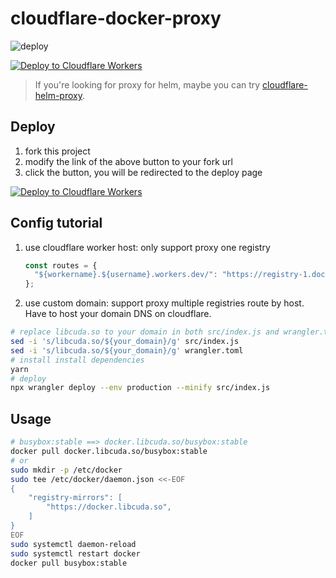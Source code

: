# cloudflare-docker-proxy

![deploy](https://github.com/ciiiii/cloudflare-docker-proxy/actions/workflows/deploy.yaml/badge.svg)

[![Deploy to Cloudflare Workers](https://deploy.workers.cloudflare.com/button)](https://deploy.workers.cloudflare.com/?url=https://github.com/ciiiii/cloudflare-docker-proxy)

> If you're looking for proxy for helm, maybe you can try [cloudflare-helm-proxy](https://github.com/ciiiii/cloudflare-helm-proxy).

## Deploy

1. fork this project
2. modify the link of the above button to your fork url
3. click the button, you will be redirected to the deploy page

[![Deploy to Cloudflare Workers](https://deploy.workers.cloudflare.com/button)](https://deploy.workers.cloudflare.com/?url=https://github.com/ciiiii/cloudflare-docker-proxy)

## Config tutorial

1. use cloudflare worker host: only support proxy one registry
   ```javascript
   const routes = {
     "${workername}.${username}.workers.dev/": "https://registry-1.docker.io",
   };
   ```
2. use custom domain: support proxy multiple registries route by host. Have to host your domain DNS on cloudflare.

  ```bash
  # replace libcuda.so to your domain in both src/index.js and wrangler.toml
  sed -i 's/libcuda.so/${your_domain}/g' src/index.js
  sed -i 's/libcuda.so/${your_domain}/g' wrangler.toml
  # install install dependencies
  yarn
  # deploy
  npx wrangler deploy --env production --minify src/index.js
  ```

## Usage

```bash
# busybox:stable ==> docker.libcuda.so/busybox:stable
docker pull docker.libcuda.so/busybox:stable
# or
sudo mkdir -p /etc/docker
sudo tee /etc/docker/daemon.json <<-EOF
{
    "registry-mirrors": [
        "https://docker.libcuda.so",
    ]
}
EOF
sudo systemctl daemon-reload
sudo systemctl restart docker
docker pull busybox:stable
```
